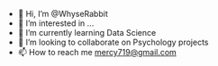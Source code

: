 - 👋 Hi, I’m @WhyseRabbit
- 👀 I’m interested in ...
- 🌱 I’m currently learning Data Science
- 💞️ I’m looking to collaborate on Psychology projects
- 📫 How to reach me mercy719@gmail.com

<!---
WhyseRabbit/WhyseRabbit is a ✨ special ✨ repository because its `README.md` (this file) appears on your GitHub profile.
You can click the Preview link to take a look at your changes.
--->
